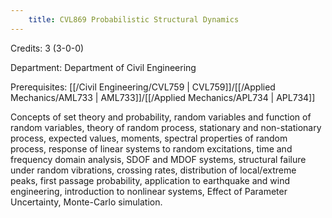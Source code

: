 ```yaml
---
    title: CVL869 Probabilistic Structural Dynamics
---
```

Credits: 3 (3-0-0)

Department: Department of Civil Engineering

Prerequisites: [[/Civil Engineering/CVL759 | CVL759]]/[[/Applied Mechanics/AML733 | AML733]]/[[/Applied Mechanics/APL734 | APL734]]

Concepts of set theory and probability, random variables and function of random variables, theory of random process, stationary and non-stationary process, expected values, moments, spectral properties of random process, response of linear systems to random excitations, time and frequency domain analysis, SDOF and MDOF systems, structural failure under random vibrations, crossing rates, distribution of local/extreme peaks, first passage probability, application to earthquake and wind engineering, introduction to nonlinear systems, Effect of Parameter Uncertainty, Monte-Carlo simulation.